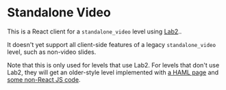 # Standalone Video

This is a React client for a `standalone_video` level using [Lab2](../lab2/)..

It doesn't yet support all client-side features of a legacy `standalone_video` level, such as non-video slides.

Note that this is only used for levels that use Lab2.  For levels that don't use Lab2, they will get
an older-style level implemented with [a HAML page](https://github.com/code-dot-org/code-dot-org/blob/539f9418346547f9633d761dc99e854e665a8121/dashboard/app/views/levels/_standalone_video.html.haml) and [some non-React JS code](https://github.com/code-dot-org/code-dot-org/blob/539f9418346547f9633d761dc99e854e665a8121/apps/src/sites/studio/pages/levels/_standalone_video.js).
